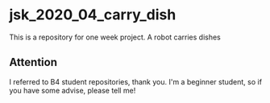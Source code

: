 # jsk_2020_04_carry_dish
This is a repository for one week project. A robot carries dishes
## Attention
I referred to B4 student repositories, thank you. I'm a beginner student, so if you have some advise, please tell me!
